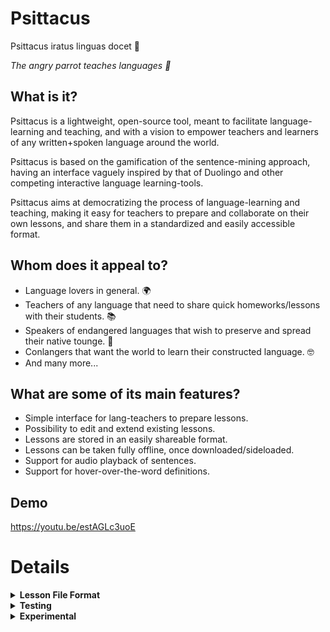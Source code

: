 # Psittacus


<p>Psittacus iratus linguas docet 🦜</p>
<p><em>The angry parrot teaches languages 🦜</em></p>


## What is it?

Psittacus is a lightweight, open-source tool, meant to facilitate language-learning and teaching, and with a vision to empower teachers and learners of any written+spoken language around the world. 

Psittacus is based on the gamification of the sentence-mining approach, having an interface vaguely inspired by that of Duolingo and other competing interactive language learning-tools. 

Psittacus aims at democratizing the process of language-learning and teaching, making it easy for teachers to prepare and collaborate on their own lessons, and share them in a standardized and easily accessible format. 

## Whom does it appeal to?

* Language lovers in general. 🌍
* Teachers of any language that need to share quick homeworks/lessons with their students. 📚
* Speakers of endangered languages that wish to preserve and spread their native tounge. 🌱
* Conlangers that want the world to learn their constructed language. 🤓
* And many more...

## What are some of its main features?
* Simple interface for lang-teachers to prepare lessons.
* Possibility to edit and extend existing lessons.
* Lessons are stored in an easily shareable format. 
* Lessons can be taken fully offline, once downloaded/sideloaded.
* Support for audio playback of sentences.
* Support for hover-over-the-word definitions.


## Demo

<a href="https://youtu.be/estAGLc3uoE">https://youtu.be/estAGLc3uoE</a>





# Details

<details>
   <summary><strong>Lesson File Format</strong></summary>
   
   # Lesson File Format
   
  A 'lesson' comprises: sentence-pairs, word-definitions and audio-data. Each single lesson is made up of multiple 'propositions'. 
  Each proposition expresses an idea in two different languages. The information of a lesson is stored in the widely-known json format, 
  and can be shared as a simple text file. 
   
   
  ## The structure of a lesson-json is the following:
  
  ```   
   {   
        "metadata" : {}
        "propositions" : [proposition1, proposition2, proposition3, ...]        
   }
  ```

  ## Metadata looks like this:

  ```
  {
    "target_language" : "target lang",
    "source_language" : "source lang",
    "author" : "author-or-authors",  
    "last_modified" : 1644144766547
  }
  ```

  (More metadata may get added to lessons in the future).
   
  
  ## Each proposition has the following structure:
  
  ```
  {
   "sentence_one" : "ciao mondo",
   "sentence_two" : "hello world",
   "word_dict" : {"ciao":"hello", "mondo":"world"},
   "reverse_dict" : {"hello":"ciao", "world":"mondo"},
   "audio_base64" : "data:audio/mpeg;base64GkXfo5...",
   "target_to_native" : true
  }
  
  ```
   
   * sentence_one: the sentence in the **target language** (ie: the language the student wishes to learn).
   * sentence_two: the same idea expressed in the **student's language**.
   * audio_base64: the audio of sentence_one (in the **target language**) recorded by a native or proficient speaker. Encoded
   as audio-data in base-64. 
   * target_to_native: true if the user should be asked to translate from the target language to his/her native one, false otherwise.
   * word_dict: a dictionary that provides a brief description of each word of the target lang.
   * reverse_dict: a dictionary that provides a brief description of each word of the source lang in terms of the target lang.
   
   #### Please note that: 
   
   * A 'word' here simply means: 'a string of unicode characters surrounded by spaces'. 
   
   * The definition can and should be made up of more words, and may eventually include a brief analysis of the grammar (tense, gender, case markings...) if that helps the student understand the context better. In more 'advanced' lessons, this brief definition may be provided in
   terms of the target language, for those who favor a full-immersion approach.
   
</details>

<details>
<summary><strong>Testing</strong></summary>

# To build this web-app:

(You have to have yarn or npm installed).

## 1. Clone this repo:

... and open up its directory.

## 2. Install the dependencies:

```
yarn install 
```
## 3. Build:

```
yarn run build
```


## 4. Run:

Copy and paste the full path of:

```
/dist/index.html
```
... to your browser's navigation bar.


</details>


<details>
   <summary><strong>Experimental</strong></summary>
   
   # Automatic Lesson Generator
   
   <a href="https://github.com/aiman-al-masoud/psittacus_automatic_lesson_generator">https://github.com/aiman-al-masoud/psittacus_automatic_lesson_generator</a>
</details>





